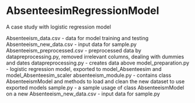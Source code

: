 # AbsenteesimRegressionModel
 A case study with logistic regression model

Absenteeism_data.csv - data for model training and testing
Absenteeism_new_data.csv - input data for sample.py 
Absenteeism_preprocessed.csv - preprocessed data by datapreprocessing.py, removed irrelevant columns, dealing with dummies and dates
datapreprocessing.py - creates data above
model_preparation.py - logistic regression model, exported to model_Absenteesim and model_Absenteesim_scaler 
absenteeism_module.py - contains class AbsenteeismModel and methods to load and clean the new dataset to use exported models 
sample.py - a sample usage of class AbsenteeismModel on a new Absenteeism_new_data.csv - input data for sample.py 



